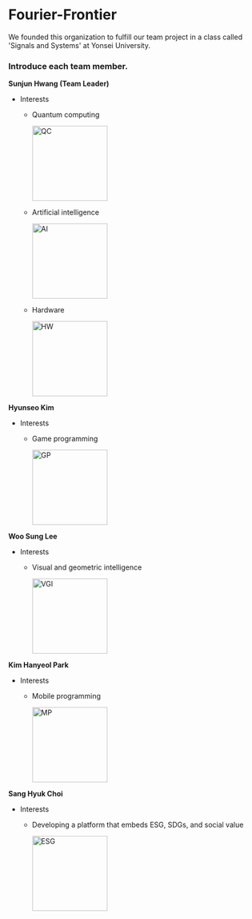 # Fourier-Frontier
We founded this organization to fulfill our team project in a class called 'Signals and Systems' at Yonsei University.


### Introduce each team member.

**Sunjun Hwang (Team Leader)**
- Interests
    - Quantum computing
      
      <img src="https://cdn.mos.cms.futurecdn.net/CBcmkyZ8v4tAc8PSDcEgvM.jpg" alt="QC" width="150"/>
      
    - Artificial intelligence
      
      <img src="https://cdn.mos.cms.futurecdn.net/VFLt5vHV7aCoLrLGjP9Qwm.jpg" alt="AI" width="150"/>
      
    - Hardware
      
      <img src="https://computercare.net/wp-content/uploads/2019/08/Blog-Post-Header.png" alt="HW" width="150"/>


**Hyunseo Kim**
- Interests
    - Game programming

      <img src="https://beamable.com/wp-content/uploads/2022/02/Sep-7.png" alt="GP" width="150"/>
      

**Woo Sung Lee**
- Interests
    - Visual and geometric intelligence

      <img src="https://img.pikbest.com/ai/illus_our/20230428/3abba5b4a7c8f58a6a93dfbce5794649.jpg!w700wp" alt="VGI" width="150"/>
      

**Kim Hanyeol Park**
- Interests
    - Mobile programming

      <img src="https://fiverr-res.cloudinary.com/images/t_main1,q_auto,f_auto,q_auto,f_auto/gigs/146077217/original/ec6abb0608c329153692d2940a95162ec5e85616/be-ios-android-app-developer-for-mobile-app-with-server-backend.png" alt="MP" width="150"/>


**Sang Hyuk Choi**
- Interests
    - Developing a platform that embeds ESG, SDGs, and social value
    
      <img src="https://forbesasiacustom.com/wp-content/uploads/2023/05/AdobeStock_512358628_ESG-scaled-e1684460712704.jpeg" alt="ESG" width="150"/>

